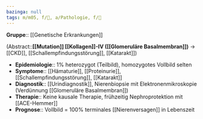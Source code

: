 ```yaml
---
bazinga: null
tags: m/m05, f/🧬, a/Pathologie, f/🍺
---
```

**Gruppe**:: [[Genetische Erkrankungen]]

(Abstract::**[[Mutation]] [[Kollagen]]-IV ([[Glomeruläre Basalmembran]])** → [[CKD]], [[Schallempfindungsstörung]], [[Katarakt]])
- **Epidemiologie**:: 1% heterozygot (Teilbild), homozygotes Vollbild selten
- **Symptome**:: [[Hämaturie]], [[Proteinurie]], [[Schallempfindungsstörung]], [[Katarakt]]
- **Diagnostik**:: [[Urindiagnostik]], Nierenbiopsie mit Elektronenmikroskopie (Verdünnung [[Glomeruläre Basalmembran]])
- **Therapie**:: Keine kausale Therapie, frühzeitig Nephroprotektion mit [[ACE-Hemmer]]
- **Prognose**:: Vollbild = 100% terminales [[Nierenversagen]] in Lebenszeit